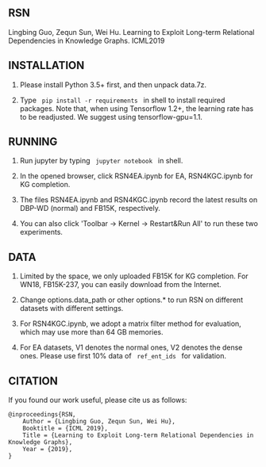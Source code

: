 ## RSN
Lingbing Guo, Zequn Sun, Wei Hu. Learning to Exploit Long-term Relational Dependencies in Knowledge Graphs. ICML2019

## INSTALLATION

1. Please install Python 3.5+ first, and then unpack data.7z.

2. Type <code> pip install -r requirements </code> in shell to install required packages. Note that, when using Tensorflow 1.2+, the learning rate has to be readjusted. We suggest using tensorflow-gpu=1.1.

## RUNNING

1. Run jupyter by typing <code> jupyter notebook </code> in shell.

2. In the opened browser, click RSN4EA.ipynb for EA, RSN4KGC.ipynb for KG completion.

3. The files RSN4EA.ipynb and RSN4KGC.ipynb record the latest results on DBP-WD (normal) and FB15K, respectively.

4. You can also click 'Toolbar -> Kernel -> Restart&Run All' to run these two experiments.


## DATA

1. Limited by the space, we only uploaded FB15K for KG completion. For WN18, FB15K-237, you can easily download from the Internet.

2. Change options.data_path or other options.* to run RSN on different datasets with different settings.

3. For RSN4KGC.ipynb, we adopt a matrix filter method for evaluation, which may use more than 64 GB memories.

4. For EA datasets, V1 denotes the normal ones, V2 denotes the dense ones. Please use first 10% data of <code> ref_ent_ids </code> for validation.

## CITATION

If you found our work useful, please cite us as follows:

```
@inproceedings{RSN,
	Author = {Lingbing Guo, Zequn Sun, Wei Hu},
	Booktitle = {ICML 2019},
	Title = {Learning to Exploit Long-term Relational Dependencies in Knowledge Graphs},
	Year = {2019},
}
```
